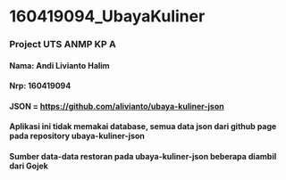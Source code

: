 # 160419094_UbayaKuliner
### Project UTS ANMP KP A
#### Nama: Andi Livianto Halim
#### Nrp: 160419094
#### JSON = https://github.com/alivianto/ubaya-kuliner-json
#### Aplikasi ini tidak memakai database, semua data json dari github page pada repository ubaya-kuliner-json
#### Sumber data-data restoran pada ubaya-kuliner-json beberapa diambil dari Gojek 
